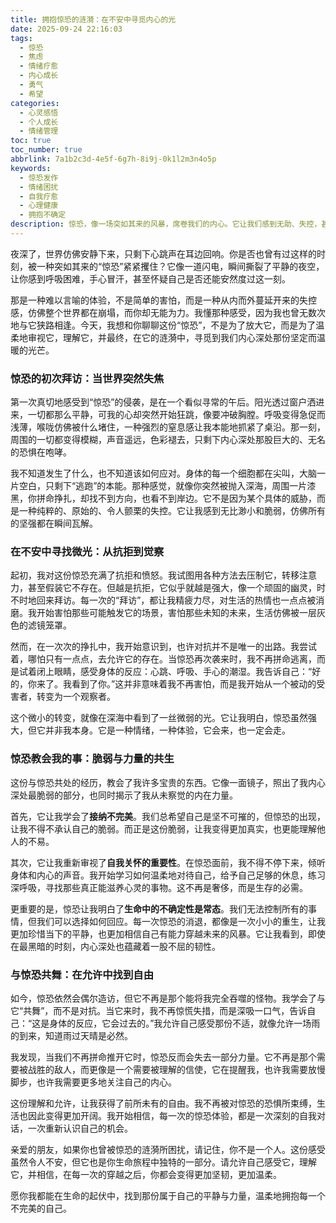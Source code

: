 ```yaml
---
title: 拥抱惊恐的涟漪：在不安中寻觅内心的光
date: 2025-09-24 22:16:03
tags:
  - 惊恐
  - 焦虑
  - 情绪疗愈
  - 内心成长
  - 勇气
  - 希望
categories:
  - 心灵感悟
  - 个人成长
  - 情绪管理
toc: true
toc_number: true
abbrlink: 7a1b2c3d-4e5f-6g7h-8i9j-0k1l2m3n4o5p
keywords:
  - 惊恐发作
  - 情绪困扰
  - 自我疗愈
  - 心理健康
  - 拥抱不确定
description: 惊恐，像一场突如其来的风暴，席卷我们的内心。它让我们感到无助、失控，甚至怀疑自己。但在这篇文章里，我想和你一起，温柔地审视这份不安，去理解它，去拥抱它，最终在它的涟漪中，寻觅到内心深处那份坚定而温暖的光芒。这不是一篇关于如何战胜恐惧的指南，而是一次关于如何与恐惧共存，并从中汲取力量的真诚对话。
---
```


夜深了，世界仿佛安静下来，只剩下心跳声在耳边回响。你是否也曾有过这样的时刻，被一种突如其来的“惊恐”紧紧攫住？它像一道闪电，瞬间撕裂了平静的夜空，让你感到呼吸困难，手心冒汗，甚至怀疑自己是否还能安然度过这一刻。

那是一种难以言喻的体验，不是简单的害怕，而是一种从内而外蔓延开来的失控感，仿佛整个世界都在崩塌，而你却无能为力。我懂那种感受，因为我也曾无数次地与它狭路相逢。今天，我想和你聊聊这份“惊恐”，不是为了放大它，而是为了温柔地审视它，理解它，并最终，在它的涟漪中，寻觅到我们内心深处那份坚定而温暖的光芒。

### 惊恐的初次拜访：当世界突然失焦

第一次真切地感受到“惊恐”的侵袭，是在一个看似寻常的午后。阳光透过窗户洒进来，一切都那么平静，可我的心却突然开始狂跳，像要冲破胸膛。呼吸变得急促而浅薄，喉咙仿佛被什么堵住，一种强烈的窒息感让我本能地抓紧了桌沿。那一刻，周围的一切都变得模糊，声音遥远，色彩褪去，只剩下内心深处那股巨大的、无名的恐惧在咆哮。

我不知道发生了什么，也不知道该如何应对。身体的每一个细胞都在尖叫，大脑一片空白，只剩下“逃跑”的本能。那种感觉，就像你突然被抛入深海，周围一片漆黑，你拼命挣扎，却找不到方向，也看不到岸边。它不是因为某个具体的威胁，而是一种纯粹的、原始的、令人颤栗的失控。它让我感到无比渺小和脆弱，仿佛所有的坚强都在瞬间瓦解。

### 在不安中寻找微光：从抗拒到觉察

起初，我对这份惊恐充满了抗拒和愤怒。我试图用各种方法去压制它，转移注意力，甚至假装它不存在。但越是抗拒，它似乎就越是强大，像一个顽固的幽灵，时不时地回来拜访。每一次的“拜访”，都让我精疲力尽，对生活的热情也一点点被消磨。我开始害怕那些可能触发它的场景，害怕那些未知的未来，生活仿佛被一层灰色的滤镜笼罩。

然而，在一次次的挣扎中，我开始意识到，也许对抗并不是唯一的出路。我尝试着，哪怕只有一点点，去允许它的存在。当惊恐再次袭来时，我不再拼命逃离，而是试着闭上眼睛，感受身体的反应：心跳、呼吸、手心的潮湿。我告诉自己：“好的，你来了。我看到了你。”这并非意味着我不再害怕，而是我开始从一个被动的受害者，转变为一个观察者。

这个微小的转变，就像在深海中看到了一丝微弱的光。它让我明白，惊恐虽然强大，但它并非我本身。它是一种情绪，一种体验，它会来，也一定会走。

### 惊恐教会我的事：脆弱与力量的共生

这份与惊恐共处的经历，教会了我许多宝贵的东西。它像一面镜子，照出了我内心深处最脆弱的部分，也同时揭示了我从未察觉的内在力量。

首先，它让我学会了**接纳不完美**。我们总希望自己是坚不可摧的，但惊恐的出现，让我不得不承认自己的脆弱。而正是这份脆弱，让我变得更加真实，也更能理解他人的不易。

其次，它让我重新审视了**自我关怀的重要性**。在惊恐面前，我不得不停下来，倾听身体和内心的声音。我开始学习如何温柔地对待自己，给予自己足够的休息，练习深呼吸，寻找那些真正能滋养心灵的事物。这不再是奢侈，而是生存的必需。

更重要的是，惊恐让我明白了**生命中的不确定性是常态**。我们无法控制所有的事情，但我们可以选择如何回应。每一次惊恐的消退，都像是一次小小的重生，让我更加珍惜当下的平静，也更加相信自己有能力穿越未来的风暴。它让我看到，即使在最黑暗的时刻，内心深处也蕴藏着一股不屈的韧性。

### 与惊恐共舞：在允许中找到自由

如今，惊恐依然会偶尔造访，但它不再是那个能将我完全吞噬的怪物。我学会了与它“共舞”，而不是对抗。当它来时，我不再惊慌失措，而是深吸一口气，告诉自己：“这是身体的反应，它会过去的。”我允许自己感受那份不适，就像允许一场雨的到来，知道雨过天晴是必然。

我发现，当我们不再拼命推开它时，惊恐反而会失去一部分力量。它不再是那个需要被战胜的敌人，而更像是一个需要被理解的信使，它在提醒我，也许我需要放慢脚步，也许我需要更多地关注自己的内心。

这份理解和允许，让我获得了前所未有的自由。我不再被对惊恐的恐惧所束缚，生活也因此变得更加开阔。我开始相信，每一次的惊恐体验，都是一次深刻的自我对话，一次重新认识自己的机会。

亲爱的朋友，如果你也曾被惊恐的涟漪所困扰，请记住，你不是一个人。这份感受虽然令人不安，但它也是你生命旅程中独特的一部分。请允许自己感受它，理解它，并相信，在每一次的穿越之后，你都会变得更加坚韧，更加温柔。

愿你我都能在生命的起伏中，找到那份属于自己的平静与力量，温柔地拥抱每一个不完美的自己。